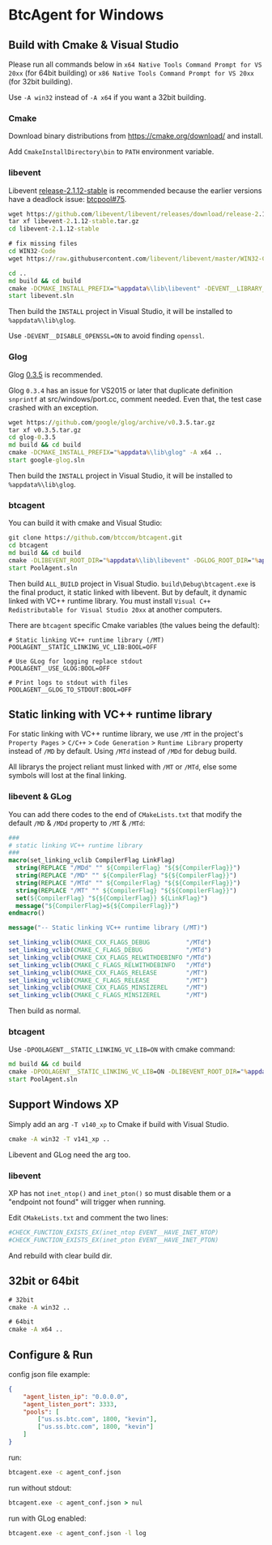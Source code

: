 # BtcAgent for Windows


## Build with Cmake & Visual Studio

Please run all commands below in `x64 Native Tools Command Prompt for VS 20xx` (for 64bit building) or `x86 Native Tools Command Prompt for VS 20xx` (for 32bit building).

Use `-A win32` instead of `-A x64` if you want a 32bit building.

### Cmake

Download binary distributions from https://cmake.org/download/ and install.

Add ```CmakeInstallDirectory\bin``` to ```PATH``` environment variable.


### libevent

Libevent [release-2.1.12-stable](https://github.com/libevent/libevent/releases/tag/release-2.1.12-stable) is recommended because the earlier versions have a deadlock issue: [btcpool#75](https://github.com/btccom/btcpool/issues/75).

```cmd
wget https://github.com/libevent/libevent/releases/download/release-2.1.12-stable/libevent-2.1.12-stable.tar.gz
tar xf libevent-2.1.12-stable.tar.gz
cd libevent-2.1.12-stable

# fix missing files
cd WIN32-Code
wget https://raw.githubusercontent.com/libevent/libevent/master/WIN32-Code/getopt_long.c https://raw.githubusercontent.com/libevent/libevent/master/WIN32-Code/getopt.h https://raw.githubusercontent.com/libevent/libevent/master/WIN32-Code/getopt.c

cd ..
md build && cd build
cmake -DCMAKE_INSTALL_PREFIX="%appdata%\lib\libevent" -DEVENT__LIBRARY_TYPE=STATIC -DEVENT__DISABLE_OPENSSL=ON -A x64 ..
start libevent.sln
```

Then build the ```INSTALL``` project in Visual Studio, it will be installed to ```%appdata%\lib\glog```.

Use ```-DEVENT__DISABLE_OPENSSL=ON``` to avoid finding ```openssl```.


### Glog

Glog [0.3.5](https://github.com/google/glog/releases/tag/v0.3.5) is recommended.

Glog ```0.3.4``` has an issue for VS2015 or later that duplicate definition ```snprintf``` at src/windows/port.cc, comment needed. Even that, the test case crashed with an exception.

```cmd
wget https://github.com/google/glog/archive/v0.3.5.tar.gz
tar xf v0.3.5.tar.gz
cd glog-0.3.5
md build && cd build
cmake -DCMAKE_INSTALL_PREFIX="%appdata%\lib\glog" -A x64 ..
start google-glog.sln
```

Then build the ```INSTALL``` project in Visual Studio, it will be installed to ```%appdata%\lib\glog```.


### btcagent

You can build it with cmake and Visual Studio:

```cmd
git clone https://github.com/btccom/btcagent.git
cd btcagent
md build && cd build
cmake -DLIBEVENT_ROOT_DIR="%appdata%\lib\libevent" -DGLOG_ROOT_DIR="%appdata%\lib\glog" -A x64 ..
start PoolAgent.sln
```

Then build ```ALL_BUILD``` project in Visual Studio. ```build\Debug\btcagent.exe``` is the final product, it static linked with libevent. But by default, it dynamic linked with VC++ runtime library. You must install ```Visual C++ Redistributable for Visual Studio 20xx``` at another computers.

There are ```btcagent``` specific Cmake variables (the values being the default):

```
# Static linking VC++ runtime library (/MT)
POOLAGENT__STATIC_LINKING_VC_LIB:BOOL=OFF

# Use GLog for logging replace stdout
POOLAGENT__USE_GLOG:BOOL=OFF

# Print logs to stdout with files
POOLAGENT__GLOG_TO_STDOUT:BOOL=OFF
```

## Static linking with VC++ runtime library

For static linking with VC++ runtime library, we use ```/MT``` in the project's ```Property Pages``` > ```C/C++``` > ```Code Generation``` > ```Runtime Library``` property instead of ```/MD``` by default. Using ```/MTd``` instead of ```/MDd``` for debug build.

All librarys the project reliant must linked with ```/MT``` or ```/MTd```, else some symbols will lost at the final linking.


### libevent & GLog

You can add there codes to the end of ```CMakeLists.txt``` that modify the default ```/MD``` & ```/MDd``` property to ```/MT``` & ```/MTd```:

```cmake
###
# static linking VC++ runtime library
###
macro(set_linking_vclib CompilerFlag LinkFlag)
  string(REPLACE "/MDd" "" ${CompilerFlag} "${${CompilerFlag}}")
  string(REPLACE "/MD" "" ${CompilerFlag} "${${CompilerFlag}}")
  string(REPLACE "/MTd" "" ${CompilerFlag} "${${CompilerFlag}}")
  string(REPLACE "/MT" "" ${CompilerFlag} "${${CompilerFlag}}")
  set(${CompilerFlag} "${${CompilerFlag}} ${LinkFlag}")
  message("${CompilerFlag}=${${CompilerFlag}}")
endmacro()

message("-- Static linking VC++ runtime library (/MT)")

set_linking_vclib(CMAKE_CXX_FLAGS_DEBUG          "/MTd")
set_linking_vclib(CMAKE_C_FLAGS_DEBUG            "/MTd")
set_linking_vclib(CMAKE_CXX_FLAGS_RELWITHDEBINFO "/MTd")
set_linking_vclib(CMAKE_C_FLAGS_RELWITHDEBINFO   "/MTd")
set_linking_vclib(CMAKE_CXX_FLAGS_RELEASE        "/MT")
set_linking_vclib(CMAKE_C_FLAGS_RELEASE          "/MT")
set_linking_vclib(CMAKE_CXX_FLAGS_MINSIZEREL     "/MT")
set_linking_vclib(CMAKE_C_FLAGS_MINSIZEREL       "/MT")
```

Then build as normal.


### btcagent

Use ```-DPOOLAGENT__STATIC_LINKING_VC_LIB=ON``` with cmake command:

```cmd
md build && cd build
cmake -DPOOLAGENT__STATIC_LINKING_VC_LIB=ON -DLIBEVENT_ROOT_DIR="%appdata%\lib\libevent" -DGLOG_ROOT_DIR="%appdata%\lib\glog" -A x64 ..
start PoolAgent.sln
```

## Support Windows XP

Simply add an arg ```-T v140_xp``` to Cmake if build with Visual Studio.

```cmd
cmake -A win32 -T v141_xp ..
```

Libevent and GLog need the arg too.

### libevent

XP has not ```inet_ntop()``` and ```inet_pton()``` so must disable them or a "endpoint not found" will trigger when running.

Edit ```CMakeLists.txt``` and comment the two lines:

```cmake
#CHECK_FUNCTION_EXISTS_EX(inet_ntop EVENT__HAVE_INET_NTOP)
#CHECK_FUNCTION_EXISTS_EX(inet_pton EVENT__HAVE_INET_PTON)
```

And rebuild with clear build dir.

## 32bit or 64bit

```cmd
# 32bit
cmake -A win32 ..

# 64bit
cmake -A x64 ..
```

## Configure & Run

config json file example:
```json
{
    "agent_listen_ip": "0.0.0.0",
    "agent_listen_port": 3333,
    "pools": [
        ["us.ss.btc.com", 1800, "kevin"],
        ["us.ss.btc.com", 1800, "kevin"]
    ]
}
```

run:
```cmd
btcagent.exe -c agent_conf.json
```

run without stdout:
```cmd
btcagent.exe -c agent_conf.json > nul
```

run with GLog enabled:
```cmd
btcagent.exe -c agent_conf.json -l log
```
